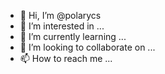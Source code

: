 - 👋 Hi, I’m @polarycs
- 👀 I’m interested in ...
- 🌱 I’m currently learning ...
- 💞️ I’m looking to collaborate on ...
- 📫 How to reach me ...

<!---
polarycs/polarycs is a ✨ special ✨ repository because its `README.md` (this file) appears on your GitHub profile.
You can click the Preview link to take a look at your changes.
--->
